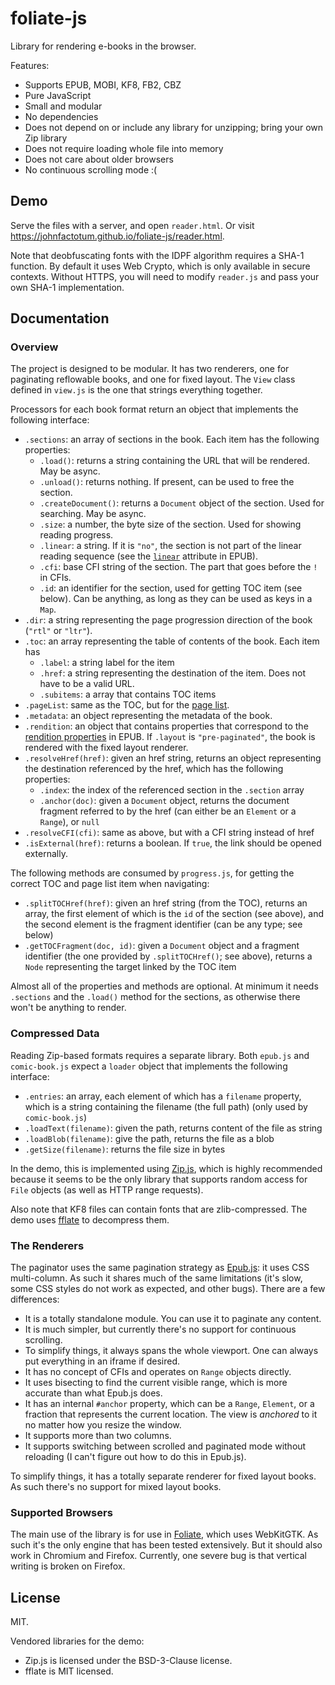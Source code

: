 # foliate-js

Library for rendering e-books in the browser.

Features:
- Supports EPUB, MOBI, KF8, FB2, CBZ
- Pure JavaScript
- Small and modular
- No dependencies
- Does not depend on or include any library for unzipping; bring your own Zip library
- Does not require loading whole file into memory
- Does not care about older browsers
- No continuous scrolling mode :(

## Demo

Serve the files with a server, and open `reader.html`. Or visit https://johnfactotum.github.io/foliate-js/reader.html.

Note that deobfuscating fonts with the IDPF algorithm requires a SHA-1 function. By default it uses Web Crypto, which is only available in secure contexts. Without HTTPS, you will need to modify `reader.js` and pass your own SHA-1 implementation.

## Documentation

### Overview

The project is designed to be modular. It has two renderers, one for paginating reflowable books, and one for fixed layout. The `View` class defined in `view.js` is the one that strings everything together.

Processors for each book format return an object that implements the following interface:
- `.sections`: an array of sections in the book. Each item has the following properties:
    - `.load()`: returns a string containing the URL that will be rendered. May be async.
    - `.unload()`: returns nothing. If present, can be used to free the section.
    - `.createDocument()`: returns a `Document` object of the section. Used for searching. May be async.
    - `.size`: a number, the byte size of the section. Used for showing reading progress.
    - `.linear`: a string. If it is `"no"`, the section is not part of the linear reading sequence (see the [`linear`](https://www.w3.org/publishing/epub32/epub-packages.html#attrdef-itemref-linear) attribute in EPUB).
    - `.cfi`: base CFI string of the section. The part that goes before the `!` in CFIs.
    - `.id`: an identifier for the section, used for getting TOC item (see below). Can be anything, as long as they can be used as keys in a `Map`.
- `.dir`: a string representing the page progression direction of the book (`"rtl"` or `"ltr"`).
- `.toc`: an array representing the table of contents of the book. Each item has
    - `.label`: a string label for the item
    - `.href`: a string representing the destination of the item. Does not have to be a valid URL.
    - `.subitems`: a array that contains TOC items
- `.pageList`: same as the TOC, but for the [page list](https://www.w3.org/publishing/epub32/epub-packages.html#sec-nav-pagelist).
- `.metadata`: an object representing the metadata of the book.
- `.rendition`: an object that contains properties that correspond to the [rendition properties](https://www.w3.org/publishing/epub32/epub-packages.html#sec-package-metadata-rendering) in EPUB. If `.layout` is `"pre-paginated"`, the book is rendered with the fixed layout renderer.
- `.resolveHref(href)`: given an href string, returns an object representing the destination referenced by the href, which has the following properties:
    - `.index`: the index of the referenced section in the `.section` array
    - `.anchor(doc)`: given a `Document` object, returns the document fragment referred to by the href (can either be an `Element` or a `Range`), or `null`
- `.resolveCFI(cfi)`: same as above, but with a CFI string instead of href
- `.isExternal(href)`: returns a boolean. If `true`, the link should be opened externally.

The following methods are consumed by `progress.js`, for getting the correct TOC and page list item when navigating:
- `.splitTOCHref(href)`: given an href string (from the TOC), returns an array, the first element of which is the `id` of the section (see above), and the second element is the fragment identifier (can be any type; see below)
- `.getTOCFragment(doc, id)`: given a `Document` object and a fragment identifier (the one provided by `.splitTOCHref()`; see above), returns a `Node` representing the target linked by the TOC item

Almost all of the properties and methods are optional. At minimum it needs `.sections` and the `.load()` method for the sections, as otherwise there won't be anything to render.

### Compressed Data

Reading Zip-based formats requires a separate library. Both `epub.js` and `comic-book.js` expect a `loader` object that implements the following interface:

- `.entries`: an array, each element of which has a `filename` property, which is a string containing the filename (the full path) (only used by `comic-book.js`)
- `.loadText(filename)`: given the path, returns content of the file as string
- `.loadBlob(filename)`: give the path, returns the file as a blob
- `.getSize(filename)`: returns the file size in bytes

In the demo, this is implemented using [Zip.js](https://github.com/gildas-lormeau/zip.js), which is highly recommended because it seems to be the only library that supports random access for `File` objects (as well as HTTP range requests).

Also note that KF8 files can contain fonts that are zlib-compressed. The demo uses [fflate](https://github.com/101arrowz/fflate) to decompress them.

### The Renderers

The paginator uses the same pagination strategy as [Epub.js](https://github.com/futurepress/epub.js): it uses CSS multi-column. As such it shares much of the same limitations (it's slow, some CSS styles do not work as expected, and other bugs). There are a few differences:
- It is a totally standalone module. You can use it to paginate any content.
- It is much simpler, but currently there's no support for continuous scrolling.
- To simplify things, it always spans the whole viewport. One can always put everything in an iframe if desired.
- It has no concept of CFIs and operates on `Range` objects directly. 
- It uses bisecting to find the current visible range, which is more accurate than what Epub.js does.
- It has an internal `#anchor` property, which can be a `Range`, `Element`, or a fraction that represents the current location. The view is *anchored* to it no matter how you resize the window.
- It supports more than two columns.
- It supports switching between scrolled and paginated mode without reloading (I can't figure out how to do this in Epub.js).

To simplify things, it has a totally separate renderer for fixed layout books. As such there's no support for mixed layout books.

### Supported Browsers

The main use of the library is for use in [Foliate](https://github.com/johnfactotum/foliate), which uses WebKitGTK. As such it's the only engine that has been tested extensively. But it should also work in Chromium and Firefox. Currently, one severe bug is that vertical writing is broken on Firefox.

## License

MIT.

Vendored libraries for the demo:
- Zip.js is licensed under the BSD-3-Clause license.
- fflate is MIT licensed.
